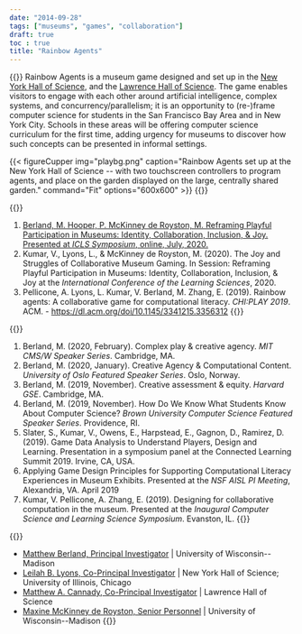 ```yaml
---
date: "2014-09-28"
tags: ["museums", "games", "collaboration"]
draft: true
toc : true
title: "Rainbow Agents"
---
```


{{<expandable label="Introduction" level="2" open="true">}}
Rainbow Agents is a museum game designed and set up in the [New York Hall of Science](https://nysci.org/), and the [Lawrence Hall of Science](https://www.lawrencehallofscience.org/). The game enables visitors to engage with each other around artificial intelligence, complex systems, and concurrency/parallelism; it is an opportunity to (re-)frame computer science for students in the San Francisco Bay Area and in New York City.  Schools in these areas will be offering computer science curriculum for the first time, adding urgency for museums to discover how such concepts can be presented in informal settings.

{{< figureCupper
img="playbg.png" 
caption="Rainbow Agents set up at the New York Hall of Science -- with two touchscreen controllers to program agents, and place on the garden displayed on the large, centrally shared garden." 
command="Fit" 
options="600x600" >}}
{{</expandable>}}

<!-- ## Design -->


{{<expandable label="Reviewed Papers & Presentations" level="2">}}
 1. [Berland, M. Hooper, P. McKinney de Royston, M. Reframing Playful Participation in Museums: Identity, Collaboration, Inclusion, & Joy. Presented at _ICLS Symposium_, online, July, 2020.](https://complexplay.org/projects/rainbow-agents-symposium)
 2. Kumar, V., Lyons, L., & McKinney de Royston, M. (2020). The Joy and Struggles of Collaborative Museum Gaming. In Session: Reframing Playful Participation in Museums: Identity, Collaboration, Inclusion, & Joy at the _International Conference of the Learning Sciences_, 2020.
 3. Pellicone, A. Lyons, L. Kumar, V. Berland, M. Zhang, E. (2019). Rainbow agents: A collaborative game for computational literacy. _CHI:PLAY 2019_. ACM. - https://dl.acm.org/doi/10.1145/3341215.3356312
{{</expandable>}}


{{<expandable label="Presentations" level="2">}}
 1. Berland, M. (2020, February). Complex play & creative agency. _MIT CMS/W Speaker Series_. Cambridge, MA. 
 2. Berland, M. (2020, January). Creative Agency & Computational Content. _University of Oslo Featured Speaker Series_. Oslo, Norway.
 3. Berland, M. (2019, November). Creative assessment & equity. _Harvard GSE_. Cambridge, MA.
 4. Berland, M. (2019, November). How Do We Know What Students Know About Computer Science? _Brown University Computer Science Featured Speaker Series_. Providence, RI.
 5. Slater, S., Kumar, V., Owens, E., Harpstead, E., Gagnon, D., Ramirez, D. (2019). Game Data Analysis to Understand Players, Design and Learning. Presentation in a symposium panel at the Connected Learning Summit 2019. Irvine, CA, USA.
 6. Applying Game Design Principles for Supporting Computational Literacy Experiences in Museum Exhibits. Presented at the _NSF AISL PI Meeting_, Alexandria, VA. April 2019
 7. Kumar, V. Pellicone, A. Zhang, E. (2019). Designing for collaborative computation in the museum. Presented at the _Inaugural Computer Science and Learning Science Symposium_. Evanston, IL.
{{</expandable>}}

{{<expandable label="Team" level="2">}}
 * [Matthew Berland, Principal Investigator](https://complexplay.org/person/) | University of Wisconsin--Madison
 * [Leilah B. Lyons, Co-Principal Investigator](https://www.cs.uic.edu/~llyons/) | New York Hall of Science; University of Illinois, Chicago
 * [Matthew A. Cannady, Co-Principal Investigator](https://www.lawrencehallofscience.org/team/mac-cannady-phd) | Lawrence Hall of Science
 * [Maxine McKinney de Royston, Senior Personnel](https://ci.education.wisc.edu/fac-staff/mckinney-de-royston-maxine/) | University of Wisconsin--Madison
{{</expandable>}}